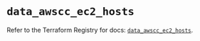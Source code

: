 # `data_awscc_ec2_hosts`

Refer to the Terraform Registry for docs: [`data_awscc_ec2_hosts`](https://registry.terraform.io/providers/hashicorp/awscc/0.70.0/docs/data-sources/ec2_hosts).
